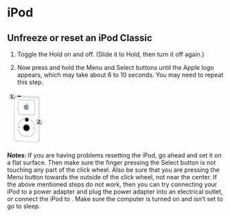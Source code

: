 # iPod

##  Unfreeze or reset an iPod Classic

1. Toggle the Hold on and off. (Slide it to Hold, then turn it off again.)

2. Now press and hold the Menu and Select buttons until the Apple logo appears, which may take about 6 to 10 seconds. You may need to repeat this step.

![iPod Classic](iPodReset.png)

**Notes**:
    If you are having problems resetting the iPod, go ahead and set it on a flat surface. Then make sure the finger pressing the Select button is not touching any part of the click wheel. Also be sure that you are pressing the Menu button towards the outside of the click wheel, not near the center.
    If the above mentioned steps do not work, then you can try connecting your iPod to a power adapter and plug the power adapter into an electrical outlet, or connect the iPod to . Make sure the computer is turned on and isn’t set to go to sleep.


